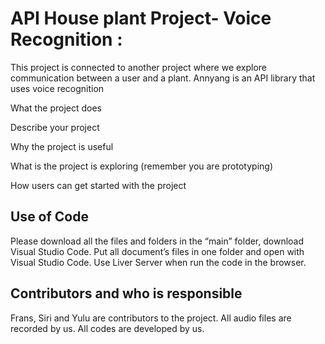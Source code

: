 # API House plant Project- Voice Recognition  :
This project is connected to another project where we explore communication between a user and a plant. 
Annyang is an API library that uses voice recognition 

What the project does

Describe your project


Why the project is useful

What is the project is exploring (remember you are prototyping)

How users can get started with the project




## Use of Code
Please download all the files and folders in the “main” folder, download Visual Studio Code. Put all document’s files in one folder and open with Visual Studio Code. Use Liver Server when run the code in the browser.

## Contributors and who is responsible
Frans, Siri and Yulu are contributors to the project. All audio files are recorded by us. All codes are developed by us. 

